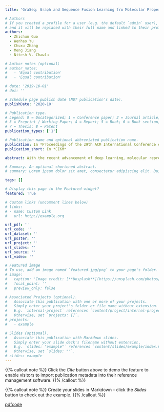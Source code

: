 ```yaml
---
title: 'GraSeq: Graph and Sequence Fusion Learning fro Molecular Property Prediction'

# Authors
# If you created a profile for a user (e.g. the default `admin` user), write the username (folder name) here
# and it will be replaced with their full name and linked to their profile.
authors:
  - Zhichun Guo
  - Wenhao Yu
  - Chuxu Zhang
  - Meng Jiang
  - Nitesh V. Chawla

# Author notes (optional)
# author_notes:
#   - 'Equal contribution'
#   - 'Equal contribution'

# date: '2019-10-01'
# doi: ''

# Schedule page publish date (NOT publication's date).
publishDate: '2020-10'

# Publication type.
# Legend: 0 = Uncategorized; 1 = Conference paper; 2 = Journal article;
# 3 = Preprint / Working Paper; 4 = Report; 5 = Book; 6 = Book section;
# 7 = Thesis; 8 = Patent
publication_types: ['1']

# Publication name and optional abbreviated publication name.
publication: In *Proceedings of the 29th ACM International Conference on Information & Knowledge Management*
publication_short: In *CIKM*

abstract: With the recent advancement of deep learning, molecular representation learning – automating the discovery of feature representation of molecular structure, has attracted significant attention from both chemists and machine learning researchers. Deep learning can facilitate a variety of downstream applications, including bio-property prediction, chemical reaction prediction, etc. Despite the fact that current SMILES string or molecular graph molecular representation learning algorithms (via sequence modeling and graph neural networks, respectively) have achieved promising results, there is no work to integrate the capabilities of both approaches in preserving molecular characteristics (e.g, atomic cluster, chemical bond) for further improvement. In this paper, we propose GraSeq, a joint graph and sequence representation learning model for molecular property prediction. Specifically, GraSeq makes a complementary combination of graph neural networks and recurrent neural networks for modeling two types of molecular inputs, respectively. In addition, it is trained by the multitask loss of unsupervised reconstruction and various downstream tasks, using limited size of labeled datasets. In a variety of chemical property prediction tests, we demonstrate that our GraSeq model achieves better performance than state-of-the-art approaches.

# Summary. An optional shortened abstract.
# summary: Lorem ipsum dolor sit amet, consectetur adipiscing elit. Duis posuere tellus ac convallis placerat. Proin tincidunt magna sed ex sollicitudin condimentum.

tags: []

# Display this page in the Featured widget?
featured: True

# Custom links (uncomment lines below)
# links:
# - name: Custom Link
#   url: http://example.org

url_pdf: ''
url_code: ''
url_dataset: ''
url_poster: ''
url_project: ''
url_slides: ''
url_source: ''
url_video: ''

# Featured image
# To use, add an image named `featured.jpg/png` to your page's folder.
# image:
#   caption: 'Image credit: [**Unsplash**](https://unsplash.com/photos/pLCdAaMFLTE)'
#   focal_point: ''
#   preview_only: false

# Associated Projects (optional).
#   Associate this publication with one or more of your projects.
#   Simply enter your project's folder or file name without extension.
#   E.g. `internal-project` references `content/project/internal-project/index.md`.
#   Otherwise, set `projects: []`.
# projects:
#   - example

# Slides (optional).
#   Associate this publication with Markdown slides.
#   Simply enter your slide deck's filename without extension.
#   E.g. `slides: "example"` references `content/slides/example/index.md`.
#   Otherwise, set `slides: ""`.
# slides: example
---
```


{{% callout note %}}
Click the _Cite_ button above to demo the feature to enable visitors to import publication metadata into their reference management software.
{{% /callout %}}

{{% callout note %}}
Create your slides in Markdown - click the _Slides_ button to check out the example.
{{% /callout %}}

[pdf](https://dl.acm.org/doi/pdf/10.1145/3340531.3411981)[code](https://github.com/zhichunguo/GraSeq)
<!-- Supplementary notes can be added here, including [code, math, and images](https://wowchemy.com/docs/writing-markdown-latex/). -->
